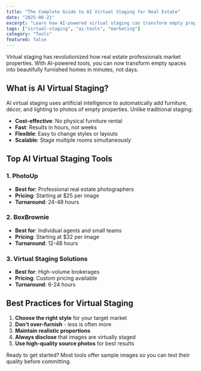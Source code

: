 ```yaml
---
title: "The Complete Guide to AI Virtual Staging for Real Estate"
date: "2025-06-21"
excerpt: "Learn how AI-powered virtual staging can transform empty properties and increase buyer interest while saving time and money."
tags: ["virtual-staging", "ai-tools", "marketing"]
category: "Tools"
featured: false
---
```


Virtual staging has revolutionized how real estate professionals market properties. With AI-powered tools, you can now transform empty spaces into beautifully furnished homes in minutes, not days.

## What is AI Virtual Staging?

AI virtual staging uses artificial intelligence to automatically add furniture, décor, and lighting to photos of empty properties. Unlike traditional staging:

- **Cost-effective**: No physical furniture rental
- **Fast**: Results in hours, not weeks
- **Flexible**: Easy to change styles or layouts
- **Scalable**: Stage multiple rooms simultaneously

## Top AI Virtual Staging Tools

### 1. PhotoUp

- **Best for**: Professional real estate photographers
- **Pricing**: Starting at $25 per image
- **Turnaround**: 24-48 hours

### 2. BoxBrownie

- **Best for**: Individual agents and small teams
- **Pricing**: Starting at $32 per image
- **Turnaround**: 12-48 hours

### 3. Virtual Staging Solutions

- **Best for**: High-volume brokerages
- **Pricing**: Custom pricing available
- **Turnaround**: 6-24 hours

## Best Practices for Virtual Staging

1. **Choose the right style** for your target market
2. **Don't over-furnish** - less is often more
3. **Maintain realistic proportions**
4. **Always disclose** that images are virtually staged
5. **Use high-quality source photos** for best results

Ready to get started? Most tools offer sample images so you can test their quality before committing.
